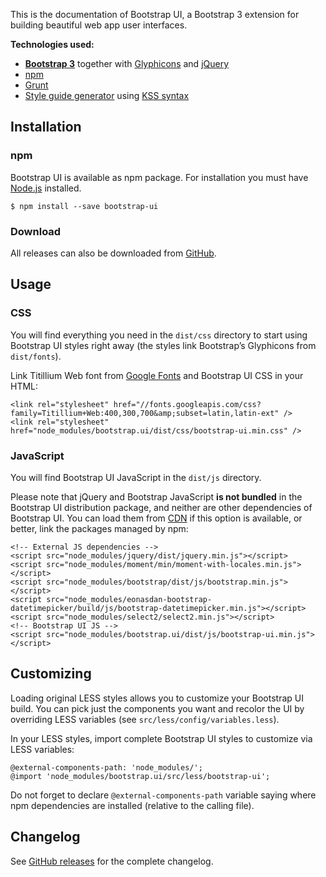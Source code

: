 <p class="lead">This is the documentation of Bootstrap UI, a Bootstrap 3 extension for building beautiful web app user
interfaces.</p>

**Technologies used:**

- [**Bootstrap 3**](http://getbootstrap.com) together with [Glyphicons](http://glyphicons.com/) and
[jQuery](http://jquery.com)
- [npm](https://www.npmjs.com)
- [Grunt](http://gruntjs.com)
- [Style guide generator](https://github.com/kss-node/grunt-kss) using
[KSS syntax](http://warpspire.com/kss/syntax/)

<h2 id="install" class="page-header">Installation</h2>

### npm
Bootstrap UI is available as npm package. For installation you must have [Node.js](http://nodejs.org) installed.

```
$ npm install --save bootstrap-ui
```

### Download
All releases can also be downloaded from [GitHub](https://github.com/visionappscz/bootstrap-ui/releases).

<h2 id="usage" class="page-header">Usage</h2>

### CSS
You will find everything you need in the `dist/css` directory to start using Bootstrap UI styles right away
(the styles link Bootstrap’s Glyphicons from `dist/fonts`).

Link Titillium Web font from [Google Fonts](https://www.google.com/fonts/) and Bootstrap UI CSS in your HTML:

```
<link rel="stylesheet" href="//fonts.googleapis.com/css?family=Titillium+Web:400,300,700&amp;subset=latin,latin-ext" />
<link rel="stylesheet" href="node_modules/bootstrap.ui/dist/css/bootstrap-ui.min.css" />
```

### JavaScript
You will find Bootstrap UI JavaScript in the `dist/js` directory.

Please note that jQuery and Bootstrap JavaScript **is not bundled** in the Bootstrap UI distribution package, and neither are
other dependencies of Bootstrap UI. You can load them from [CDN](http://www.bootstrapcdn.com) if this option is
available, or better, link the packages managed by npm:

```
<!-- External JS dependencies -->
<script src="node_modules/jquery/dist/jquery.min.js"></script>
<script src="node_modules/moment/min/moment-with-locales.min.js"></script>
<script src="node_modules/bootstrap/dist/js/bootstrap.min.js"></script>
<script src="node_modules/eonasdan-bootstrap-datetimepicker/build/js/bootstrap-datetimepicker.min.js"></script>
<script src="node_modules/select2/select2.min.js"></script>
<!-- Bootstrap UI JS -->
<script src="node_modules/bootstrap.ui/dist/js/bootstrap-ui.min.js"></script>
```

<h2 id="customizing" class="page-header">Customizing</h2>

Loading original LESS styles allows you to customize your Bootstrap UI build. You can pick just the components you want
and recolor the UI by overriding LESS variables (see `src/less/config/variables.less`).

In your LESS styles, import complete Bootstrap UI styles to customize via LESS variables:

```
@external-components-path: 'node_modules/';
@import 'node_modules/bootstrap.ui/src/less/bootstrap-ui';
```

Do not forget to declare `@external-components-path` variable saying where npm dependencies are installed (relative to
the calling file).

<h2 id="changelog" class="page-header">Changelog</h2>

See [GitHub releases](https://github.com/visionappscz/bootstrap-ui/releases) for the complete changelog.
